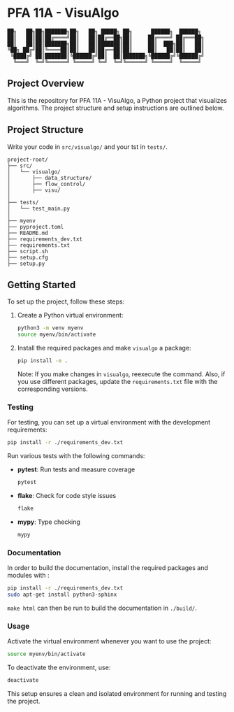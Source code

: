 # PFA 11A - VisuAlgo


```golang
██╗   ██╗██╗███████╗██╗   ██╗ █████╗ ██╗      ██████╗  ██████╗ 
██║   ██║██║██╔════╝██║   ██║██╔══██╗██║     ██╔════╝ ██╔═══██╗
██║   ██║██║███████╗██║   ██║███████║██║     ██║  ███╗██║   ██║
╚██╗ ██╔╝██║╚════██║██║   ██║██╔══██║██║     ██║   ██║██║   ██║
 ╚████╔╝ ██║███████║╚██████╔╝██║  ██║███████╗╚██████╔╝╚██████╔╝
  ╚═══╝  ╚═╝╚══════╝ ╚═════╝ ╚═╝  ╚═╝╚══════╝ ╚═════╝  ╚═════╝ 
```


## Project Overview

This is the repository for PFA 11A - VisuAlgo, a Python project that visualizes algorithms. The project structure and setup instructions are outlined below.

## Project Structure

Write your code in ```src/visualgo/``` and your tst in ```tests/```.

```
project-root/
├── src/
│   └── visualgo/
│       ├── data_structure/
│       ├── flow_control/
│       ├── visu/
│
├── tests/
│   └── test_main.py
│
├── myenv
├── pyproject.toml
├── README.md
├── requirements_dev.txt
├── requirements.txt
├── script.sh
├── setup.cfg
├── setup.py
```

## Getting Started

To set up the project, follow these steps:

1. Create a Python virtual environment:

    ```bash
    python3 -m venv myenv
    source myenv/bin/activate
    ```

2. Install the required packages and make `visualgo` a package:

    ```bash
    pip install -e .
    ```

    Note: If you make changes in `visualgo`, reexecute the command. Also, if you use different packages, update the `requirements.txt` file with the corresponding versions.

### Testing

For testing, you can set up a virtual environment with the development requirements:

```bash
pip install -r ./requirements_dev.txt
```

Run various tests with the following commands:

- **pytest**: Run tests and measure coverage
    ```bash
    pytest
    ```

- **flake**: Check for code style issues
    ```bash
    flake
    ```

- **mypy**: Type checking
    ```bash
    mypy
    ```

### Documentation

In order to build the documentation, install the required packages and modules with :
```bash
pip install -r ./requirements_dev.txt
sudo apt-get install python3-sphinx
```


`make html` can then be run to build the documentation in `./build/`. 


### Usage

Activate the virtual environment whenever you want to use the project:

```bash
source myenv/bin/activate 
```

To deactivate the environment, use:

```bash
deactivate
```

This setup ensures a clean and isolated environment for running and testing the project.
